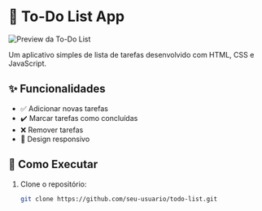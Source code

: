 # 📝 To-Do List App

![Preview da To-Do List](/Downloads/screen.jpg) <!-- Adicione uma imagem de preview se tiver -->

Um aplicativo simples de lista de tarefas desenvolvido com HTML, CSS e JavaScript.

## ✨ Funcionalidades
- ✅ Adicionar novas tarefas
- ✔️ Marcar tarefas como concluídas
- ❌ Remover tarefas
- 📱 Design responsivo

## 🚀 Como Executar
1. Clone o repositório:
   ```bash
   git clone https://github.com/seu-usuario/todo-list.git
